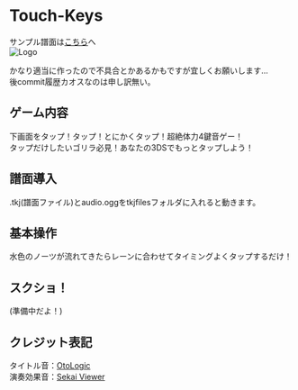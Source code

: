 # Touch-Keys  
サンプル譜面は[こちら](https://www.dropbox.com/scl/fo/13gblat0z8apvk5etk0rk/AHm_s_3m0hzi4wpZGrQ3n00?rlkey=lbocn0fwt9pbqhg84rqqycy1n&dl=0)へ  
![Logo](https://github.com/user-attachments/assets/1353713c-38cb-4c21-89b8-bab08d8ca351)  

かなり適当に作ったので不具合とかあるかもですが宜しくお願いします…  
後commit履歴カオスなのは申し訳無い。  

## ゲーム内容
下画面をタップ！タップ！とにかくタップ！超絶体力4鍵音ゲー！  
タップだけしたいゴリラ必見！あなたの3DSでもっとタップしよう！  

## 譜面導入
.tkj(譜面ファイル)とaudio.oggをtkjfilesフォルダに入れると動きます。

## 基本操作  
水色のノーツが流れてきたらレーンに合わせてタイミングよくタップするだけ！  

## スクショ！  
(準備中だよ！)

## クレジット表記  
タイトル音：[OtoLogic](https://otologic.jp)  
演奏効果音：[Sekai Viewer](https://sekai.best/asset_viewer/live/tap_se/custom02_rip/)
